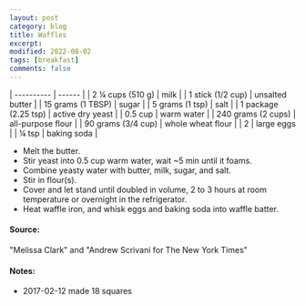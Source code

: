 ```yaml
---
layout: post
category: blog
title: Waffles
excerpt:
modified: 2022-08-02
tags: [breakfast]
comments: false
---
```


| ---------- | ------ |
| 2 ¼ cups (510 g) | milk |
| 1 stick (1/2 cup) | unsalted butter |
| 15 grams (1 TBSP) | sugar |
| 5 grams (1 tsp) | salt |
| 1 package (2.25 tsp) | active dry yeast |
| 0.5 cup | warm water |
| 240 grams (2 cups) | all-purpose flour |
| 90 grams (3/4 cup) | whole wheat flour |
| 2 | large eggs |
| ¼ tsp | baking soda |

- Melt the butter.
- Stir yeast into 0.5 cup warm water, wait ~5 min until it foams.
- Combine yeasty water with butter, milk, sugar, and salt.
- Stir in flour(s).
- Cover and let stand until doubled in volume, 2 to 3 hours at room temperature or overnight in the refrigerator.
- Heat waffle iron, and whisk eggs and baking soda into waffle batter.

#### Source:
"Melissa Clark" and "Andrew Scrivani for The New York Times"

#### Notes:
- 2017-02-12 made 18 squares


